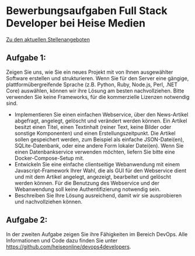 # Bewerbungsaufgaben Full Stack Developer bei Heise Medien

[Zu den aktuellen Stellenangeboten](https://karriere.heise-gruppe.de/stellenangebote.html?filter[countr][]=Hannover&filter[volltext]=dev)

## Aufgabe 1: 

Zeigen Sie uns, wie Sie ein neues Projekt mit von Ihnen ausgewählter Software erstellen und strukturieren. Wenn Sie für den Server eine gängige, plattformübergreifende Sprache (z.B. Python, Ruby, Node.js, Perl, .NET Core) auswählen, können wir ihre Lösung am besten nachvollziehen. Bitte verwenden Sie keine Frameworks, für die kommerzielle Lizenzen notwendig sind.

- Implementieren Sie einen einfachen Webservice, über den News-Artikel abgefragt, angelegt, gelöscht und verändert werden können. Ein Artikel besitzt einen Titel, einen Textinhalt (reiner Text, keine Bilder oder sonstige Komponenten) und einen Erstellungszeitpunkt. Die Artikel sollen gespeichert werden, zum Beispiel als einfache JSON-Datei(en), SQLite-Datenbank, oder eine andere Form lokaler Datei(en). Wenn Sie einen Datenbankservice verwenden möchten, liefern Sie bitte eine Docker-Compose-Setup mit.
- Entwickeln Sie eine einfache clientseitige Webanwendung mit einem Javascript-Framework Ihrer Wahl, die als GUI für den Webservice dient und mit dem Artikel angelegt, angezeigt, bearbeitet und gelöscht werden können. Für die Benutzung des Webservice und der Webanwendung soll keine Authentifizierung notwendig sein. 
- Beschreiben Sie Ihre Lösung ausreichend, damit wir sie ausprobieren und nachvollziehen können.

## Aufgabe 2:

In der zweiten Aufgabe zeigen Sie ihre Fähigkeiten im Bereich DevOps. Alle Informationen und Code dazu finden Sie unter https://github.com/heiseonline/devops4developers.
